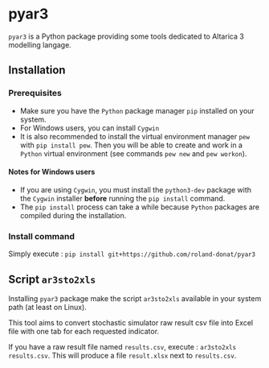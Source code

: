 # pyar3

`pyar3` is a Python package providing some tools dedicated to Altarica 3 modelling langage.

## Installation

### Prerequisites 

- Make sure you have the `Python` package manager `pip` installed on your system.
- For Windows users, you can install `Cygwin` 
- It is also recommended to install the virtual environment manager `pew` with `pip install pew`. Then you will be able to create and work in a `Python` virtual environment (see commands `pew new` and `pew workon`).

#### Notes for Windows users

- If you are using `Cygwin`, you must install the `python3-dev` package with the `Cygwin` installer **before** running the `pip install` command.
- The `pip install` process can take a while because `Python` packages are compiled during the installation.


### Install command

Simply execute :
`pip install git+https://github.com/roland-donat/pyar3`


## Script `ar3sto2xls`

Installing `pyar3` package make the script `ar3sto2xls` available in your system path (at least on Linux).

This tool aims to convert stochastic simulator raw result csv file into Excel file with one tab for
each requested indicator.

If you have a raw result file named `results.csv`, execute : `ar3sto2xls results.csv`. This will
produce a file `result.xlsx` next to `results.csv`.
